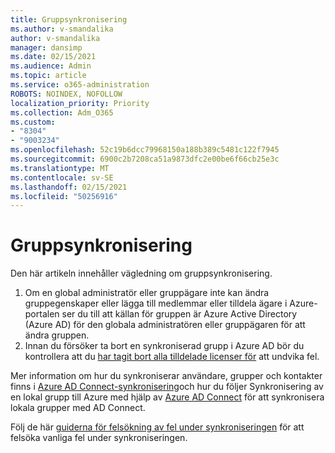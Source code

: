 ```yaml
---
title: Gruppsynkronisering
ms.author: v-smandalika
author: v-smandalika
manager: dansimp
ms.date: 02/15/2021
ms.audience: Admin
ms.topic: article
ms.service: o365-administration
ROBOTS: NOINDEX, NOFOLLOW
localization_priority: Priority
ms.collection: Adm_O365
ms.custom:
- "8304"
- "9003234"
ms.openlocfilehash: 52c19b6dcc79968150a188b389c5481c122f7945
ms.sourcegitcommit: 6900c2b7208ca51a9873dfc2e00be6f66cb25e3c
ms.translationtype: MT
ms.contentlocale: sv-SE
ms.lasthandoff: 02/15/2021
ms.locfileid: "50256916"
---
```

# <a name="group-sync"></a>Gruppsynkronisering

Den här artikeln innehåller vägledning om gruppsynkronisering.

1. Om en global administratör eller gruppägare inte kan ändra gruppegenskaper eller lägga till medlemmar eller tilldela ägare i Azure-portalen ser du till att källan för gruppen är Azure Active Directory (Azure AD) för den globala administratören eller gruppägaren för att ändra gruppen.
2. Innan du försöker ta bort en synkroniserad grupp i Azure AD bör du kontrollera att du [har tagit bort alla tilldelade licenser för](https://docs.microsoft.com/azure/active-directory/enterprise-users/licensing-group-advanced) att undvika fel.

Mer information om hur du synkroniserar användare, grupper och kontakter finns i [Azure AD Connect-synkronisering](https://docs.microsoft.com/azure/active-directory/hybrid/concept-azure-ad-connect-sync-user-and-contacts)och hur du följer Synkronisering av en lokal grupp till Azure med hjälp av [Azure AD Connect](https://docs.microsoft.com/azure/active-directory/hybrid/whatis-hybrid-identity?WT.mc_id=Portal-Microsoft_Azure_Support) för att synkronisera lokala grupper med AD Connect.

Följ de här [guiderna för felsökning av fel under synkroniseringen](https://docs.microsoft.com/azure/active-directory/hybrid/tshoot-connect-sync-errors) för att felsöka vanliga fel under synkroniseringen.

